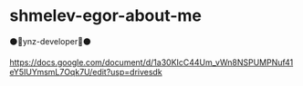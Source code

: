 # shmelev-egor-about-me

⚫🔲ynz-developer🔲⚫

https://docs.google.com/document/d/1a30KIcC44Um_vWn8NSPUMPNuf41eY5IUYmsmL7Oqk7U/edit?usp=drivesdk
